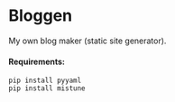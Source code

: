 # Bloggen

My own blog maker (static site generator).

#### Requirements:

    pip install pyyaml   
    pip install mistune 
